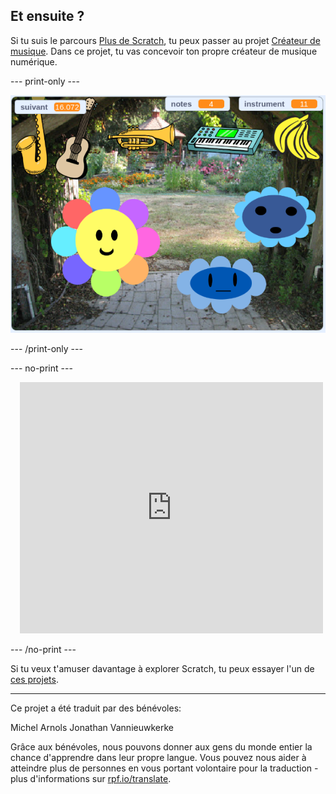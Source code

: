 ## Et ensuite ?

Si tu suis le parcours [Plus de Scratch](https://projects.raspberrypi.org/fr-FR/pathways/further-scratch), tu peux passer au projet [Créateur de musique](https://projects.raspberrypi.org/fr-FR/projects/music-maker). Dans ce projet, tu vas concevoir ton propre créateur de musique numérique.

--- print-only ---

![Projet de créateur de musique](images/music_maker.png)

--- /print-only ---

--- no-print ---

<div class="scratch-preview" style="margin-left: 15px;">
  <iframe allowtransparency="true" width="485" height="402" src="https://scratch.mit.edu/projects/embed/520146902/?autostart=false" frameborder="0"></iframe>
</div>

--- /no-print ---

Si tu veux t'amuser davantage à explorer Scratch, tu peux essayer l'un de [ces projets](https://projects.raspberrypi.org/fr-FR/projects?software%5B%5D=scratch&curriculum%5B%5D=%201).

***

Ce projet a été traduit par des bénévoles:

Michel Arnols
Jonathan Vannieuwkerke

Grâce aux bénévoles, nous pouvons donner aux gens du monde entier la chance d'apprendre dans leur propre langue. Vous pouvez nous aider à atteindre plus de personnes en vous portant volontaire pour la traduction - plus d'informations sur [rpf.io/translate](https://rpf.io/translate).
